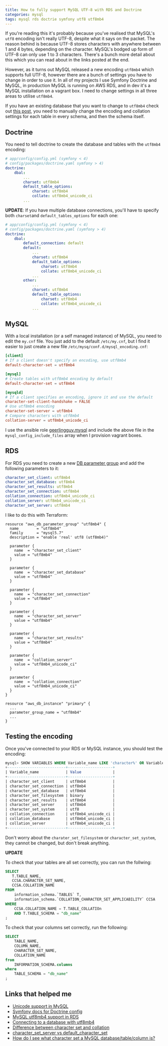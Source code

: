 ```yaml
---
title: How to fully support MySQL UTF-8 with RDS and Doctrine
categories: mysql
tags: mysql rds doctrie symfony utf8 utf8mb4
---
```


If you're reading this it's probably because you've realised that MySQL's 
`utf8` encoding isn't really UTF-8, despite what it says on the packet. The 
reason behind is because UTF-8 stores characters with anywhere between 1 and 4
bytes, depending on the character. MySQL's bodged up form of UTF-8 can only use
1 to 3 characters. There's a bunch more detail about this which you can read 
about in the links posted at the end.

However, as it turns out MySQL released a new encoding `utf8mb4` which supports
full UTF-8, however there are a bunch of settings you have to change in order 
to use it. In all of my projects I use Symfony Doctrine and MySQL, in production
MySQL is running on AWS RDS, and in dev it's a MySQL installation on a vagrant 
box. I need to change settings in all three areas to utilise `utf8mb4`.

If you have an existing database that you want to change to `utf8mb4` check
out [this post](https://mathiasbynens.be/notes/mysql-utf8mb4), you need to
manually change the encoding and collation settings for each table in every
schema, and then the schema itself.


## Doctrine ##

You need to tell doctrine to create the database and tables with the `utf8mb4`
encoding:

```yaml
# app/config/config.yml (symfony < 4)
# config/packages/doctrine.yaml symfony > 4)
doctrine:
    dbal:
        ...
        charset: utf8mb4
        default_table_options:
            charset: utf8mb4
            collate: utf8mb4_unicode_ci
        ...
```

**UPDATE**: If you have multiple database connections, you'll have to specify 
both `charset`and `default_tables_options` for each one:

```yaml
# app/config/config.yml (symfony < 4)
# config/packages/doctrine.yaml (symfony > 4)
doctrine:
    dbal:
        default_connection: default
        default:
            ...
            charset: utf8mb4
            default_table_options:
                charset: utf8mb4
                collate: utf8mb4_unicode_ci
            ...
        other:
            ...
            charset: utf8mb4
            default_table_options:
                charset: utf8mb4
                collate: utf8mb4_unicode_ci
            ...
```


## MySQL ##

With a local installation (or a self managed instance) of MySQL, you need to 
edit the `my.cnf` file. You just add to the default `/etc/my.cnf`, but I find
it easier to just create a new file `/etc/mysq/conf.d/mysql_encoding.cnf`:

```conf
[client]
# If a client doesn't specify an encoding, use utf8mb4
default-character-set = utf8mb4

[mysql]
# Create tables with utf8mb4 encoding by default
default-character-set = utf8mb4

[mysqld]
# If a client specifies an encoding, ignore it and use the default
character-set-client-handshake = FALSE
# Use utf8mb4 enocding
character-set-server = utf8mb4
# Compare characters with utf8mb4
collation-server = utf8mb4_unicode_ci
```

I use the ansible role 
[geerlingguy.mysql](https://github.com/geerlingguy/ansible-role-mysql) and 
include the above file in the `mysql_config_include_files` array when I 
provision vagrant boxes.


## RDS ##

For RDS you need to create a new 
[DB parameter group](https://docs.aws.amazon.com/AmazonRDS/latest/UserGuide/USER_WorkingWithParamGroups.html)
and add the following parameters to it:

```yaml
character_set_client: utf8mb4
character_set_database: utf8mb4
character_set_results: utf8mb4
character_set_connection: utf8mb4
collation_connection: utf8mb4_unicode_ci
collation_server: utf8mb4_unicode_ci
character_set_server: utf8mb4
```

I like to do this with Terraform:

```hcl
resource "aws_db_parameter_group" "utf8mb4" {
  name        = "utf8mb4"
  family      = "mysql5.7"
  description = "enable 'real' utf8 (utf8mb4)"

  parameter {
    name  = "character_set_client"
    value = "utf8mb4"
  }

  parameter {
    name  = "character_set_database"
    value = "utf8mb4"
  }

  parameter {
    name  = "character_set_connection"
    value = "utf8mb4"
  }

  parameter {
    name  = "character_set_server"
    value = "utf8mb4"
  }

  parameter {
    name  = "character_set_results"
    value = "utf8mb4"
  }

  parameter {
    name  = "collation_server"
    value = "utf8mb4_unicode_ci"
  }

  parameter {
    name  = "collation_connection"
    value = "utf8mb4_unicode_ci"
  }
}

resource "aws_db_instance" "primary" {
  ...
  parameter_group_name = "utf8mb4"
  ...
}

```


## Testing the encoding ##

Once you've connected to your RDS or MySQL instance, you should test the 
encoding:

```sql
mysql> SHOW VARIABLES WHERE Variable_name LIKE 'character%' OR Variable_name LIKE 'collation%';
+--------------------------+--------------------+
| Variable_name            | Value              |
+--------------------------+--------------------+
| character_set_client     | utf8mb4            |
| character_set_connection | utf8mb4            |
| character_set_database   | utf8mb4            |
| character_set_filesystem | binary             |
| character_set_results    | utf8mb4            |
| character_set_server     | utf8mb4            |
| character_set_system     | utf8               |
| collation_connection     | utf8mb4_unicode_ci |
| collation_database       | utf8mb4_unicode_ci |
| collation_server         | utf8mb4_unicode_ci |
+--------------------------+--------------------+
```

Don't worry about the `charater_set_filesystem` or `character_set_system`, they
cannot be changed, but don't break anything.


**UPDATE**

To check that your tables are all set correctly, you can run the follwing:

```sql
SELECT 
   T.TABLE_NAME,
   CCSA.CHARACTER_SET_NAME,
   CCSA.COLLATION_NAME 
FROM 
    information_schema.`TABLES` T,
    information_schema.`COLLATION_CHARACTER_SET_APPLICABILITY` CCSA 
WHERE 
    CCSA.COLLATION_NAME = T.TABLE_COLLATIOn
    AND T.TABLE_SCHEMA = "db_name"
;
```

To check that your columns set correctly, run the following:

```sql
SELECT 
    TABLE_NAME, 
    COLUMN_NAME, 
    CHARACTER_SET_NAME, 
    COLLATION_NAME 
from 
    INFORMATION_SCHEMA.columns 
where 
    TABLE_SCHEMA = "db_name"
;
```


## Links that helped me ##

* [Unicode support in MySQL](https://mathiasbynens.be/notes/mysql-utf8mb4)
* [Symfony docs for Doctrine config](https://symfony.com/doc/3.3/doctrine.html)
* [MySQL utf8mb4 support in RDS](https://aprogrammers.blogspot.com.au/2014/12/utf8mb4-character-set-in-amazon-rds.html)
* [Connecting to a database with utf8mb4](https://stackoverflow.com/q/6787824/1393498)
* [Difference between character set and collation](https://stackoverflow.com/q/341273/1393498)
* [character_set_server vs default_character_set](https://stackoverflow.com/q/24150997/1393498)
* [How do I see what character set a MySQL database/table/column is?](https://stackoverflow.com/q/1049728/1393498)
